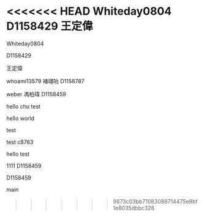 <<<<<<< HEAD
Whiteday0804 D1158429 王定偉
=======

Whiteday0804

D1158429

王定偉


whoami13579 褚翊喨 D1158787



weber 馮柏瑋 D1158459

hello chu
test

hello world

test

test
c8763

hello
test

1111
D1158459

D1158459

 main

>>>>>>> 9873c03bb71083088714475e8bf1e8035dbbc328
